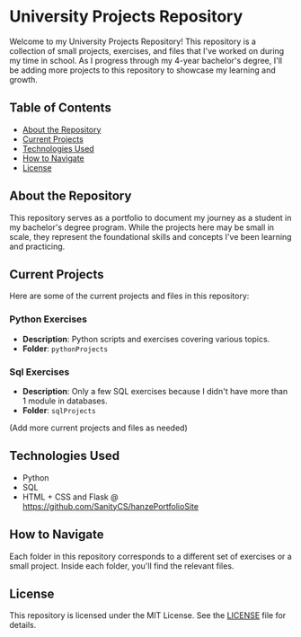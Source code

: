 # University Projects Repository

Welcome to my University Projects Repository! This repository is a collection of small projects, exercises, and files that I've worked on during my time in school. As I progress through my 4-year bachelor's degree, I'll be adding more projects to this repository to showcase my learning and growth.

## Table of Contents

- [About the Repository](#about-the-repository)
- [Current Projects](#current-projects)
- [Technologies Used](#technologies-used)
- [How to Navigate](#how-to-navigate)
- [License](#license)

## About the Repository

This repository serves as a portfolio to document my journey as a student in my bachelor's degree program. While the projects here may be small in scale, they represent the foundational skills and concepts I've been learning and practicing.

## Current Projects

Here are some of the current projects and files in this repository:

### Python Exercises
- **Description**: Python scripts and exercises covering various topics.
- **Folder**: `pythonProjects`

### Sql Exercises
- **Description**: Only a few SQL exercises because I didn't have more than 1 module in databases.
- **Folder**: `sqlProjects`

(Add more current projects and files as needed)

## Technologies Used
- Python
- SQL
- HTML + CSS and Flask @ https://github.com/SanityCS/hanzePortfolioSite

## How to Navigate

Each folder in this repository corresponds to a different set of exercises or a small project. Inside each folder, you'll find the relevant files.

## License

This repository is licensed under the MIT License. See the [LICENSE](LICENSE) file for details.
